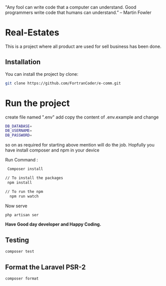  "Any fool can write code that a computer can understand. Good programmers write code that humans can understand.” – Martin Fowler 
# Real-Estates
This is a project where all product are used for sell business has been done.

## Installation

You can install the project by clone:

```bash
git clone https://github.com/FortranCoder/e-comm.git
```

# Run the project
create file named ".env" add copy the content of .env.example and change 

```bash
DB_DATABASE=
DB_USERNAME=
DB_PASSWORD=
```

so on as required for starting above mention will do the job.
Hopfully you have install composer and npm in your device

Run Command :
```bash
 Composer install 

```
```bash
// To install the packages
 npm install 

// To run the npm
  npm run watch 
```

Now serve  
```bash
php artisan ser
```
**Have Good day developer and  Happy Coding.**

## Testing

```bash
composer test
```

## Format the Laravel PSR-2

```bash
composer format
```
